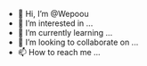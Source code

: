 - 👋 Hi, I’m @Wepoou
- 👀 I’m interested in ...
- 🌱 I’m currently learning ...
- 💞️ I’m looking to collaborate on ...
- 📫 How to reach me ...

<!---
Wepoou/Wepoou is a ✨ special ✨ repository because its `README.md` (this file) appears on your GitHub profile.
You can click the Preview link to take a look at your changes.
--->
